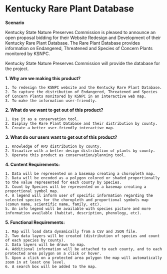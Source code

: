 # Kentucky Rare Plant Database 

**Scenario**

Kentucky State Nature Preserves Commission is pleased to announce an open proposal bidding for their Website Redesign and Development of their Kentucky Rare Plant Database. The Rare Plant Database provides information on Endangered, Threatened and Species of Concern Plants monitored by KSNPC. 

Kentucky State Nature Preserves Commission will provide the database for the project.

**1. Why are we making this product?**

	1. To redesign the KSNPC website and the Kentucky Rare Plant Database.
    2. To capture the distribution of Endangered, Threatened and Species of Concern Plants monitored by KSNPC in an interactive web map.
	3. To make the information user-friendly. 
    
**2. What do we want to get out of this product?**

    1. Use it as a conservation tool.
	2. Display the Rare Plant Database and their distribution by county.
    3. Create a better user-friendly interactive map.
    
**3. What do our users want to get out of this product?**

    1. Knowledge of RPD distribution by county.
    2. Visualize with a better design distribution of plants by county.
	3. Operate this product as conservation/planning tool.

**4. Content Requirements:**
	
	1. Data will be represented on a basemap creating a choropleth map.
    2. Data will be encoded as a polygon colored or shaded proportionally to the value represented for each county by Species.
    3. Count by Species will be represented on a basemap creating a proportional symbol map.
	4. A legend will inform user of specific information regarding the selected species for the choropleth and proportional symbols map (comun name, scientific name, family, etc).  
	5. An info legend will be available with species picture and more information available (habitat, description, phenology, etc). 
	
**5. Functional Requirements:**

	1. Map will load data dynamically from a CSV and JSON file.
	2. Two data layers will be created (distribution of species and count of each species by county).
	3. Data layers will be drawn to map.
	4. Additional information will be attached to each county, and to each protected area polygon on a click or hover.
    5. Upon a click on a protected area polygon the map will automatically zoom in at least one level.
    6. A search box will be added to the map.
    

